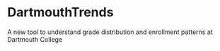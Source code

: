 # DartmouthTrends
A new tool to understand grade distribution and enrollment patterns at Dartmouth College
